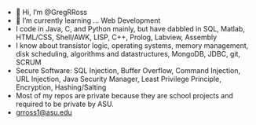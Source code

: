 - 👋 Hi, I’m @GregRRoss
- 🌱 I’m currently learning ... Web Development
- I code in Java, C, and Python mainly, but have dabbled in SQL, Matlab, HTML/CSS, Shell/AWK, LISP, C++, Prolog, Labview, Assembly
- I know about transistor logic, operating systems, memory management, disk scheduling, algorithms and datastructures, MongoDB, JDBC, git, SCRUM
- Secure Software: SQL Injection, Buffer Overflow, Command Injection, URL Injection, Java Security Manager, Least Privilege Principle, Encryption, Hashing/Salting
- Most of my repos are private because they are school projects and required to be private by ASU.
- grross1@asu.edu
<!---
GregRRoss/GregRRoss is a ✨ special ✨ repository because its `README.md` (this file) appears on your GitHub profile.
You can click the Preview link to take a look at your changes.
--->
